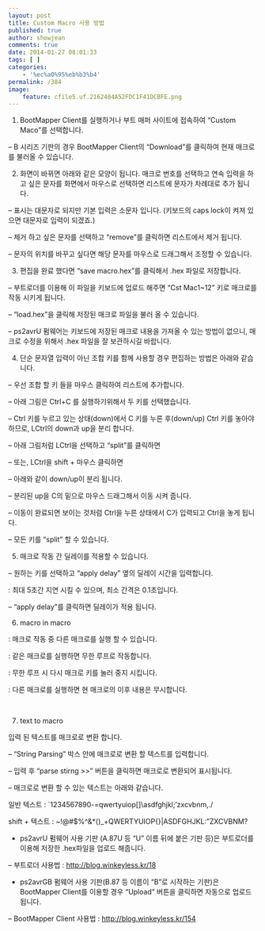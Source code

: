 ```yaml
---
layout: post
title: Custom Macro 사용 방법
published: true
author: showjean
comments: true
date: 2014-01-27 08:01:33
tags: [ ]
categories:
    - '%ec%a0%95%eb%b3%b4'
permalink: /384
image:
    feature: cfile5.uf.2162404A52FDC1F41DCBFE.png
---
```

1. BootMapper Client를 실행하거나&nbsp;부트 매퍼 사이트에 접속하여 &#8220;Custom Maco&#8221;를 선택합니다.



&#8211; B 시리즈 기판의 경우&nbsp;BootMapper Client의&nbsp;&#8220;Download&#8221;를 클릭하여 현재 매크로를 불러올 수 있습니다.








  








2. 화면이 바뀌면 아래와 같은 모양이 됩니다. 매크로 번호를 선택하고 연속 입력을 하고 싶은 문자를 화면에서 마우스로 선택하면 리스트에 문자가 차례대로 추가 됩니다.

&#8211; 표시는 대문자로 되지만 기본 입력은 소문자 입니다. (키보드의 caps lock이 켜져 있으면 대문자로 입력이 되겠죠.)

&#8211; 제거 하고 싶은 문자를 선택하고 &#8220;remove&#8221;를 클릭하면&nbsp;리스트에서 제거 됩니다.

&#8211; 문자의 위치를 바꾸고 싶다면 해당 문자를 마우스로 드래그해서 조정할 수 있습니다.


  








3. 편집을 완료 했다면 &#8220;save macro.hex&#8221;를 클릭해서 .hex 파일로 저장합니다.

&#8211; 부트로더를 이용해 이 파일을 키보드에 업로드 해주면 &#8220;Cst&nbsp;Mac1~12&#8221; 키로 매크로를 작동 시키게 됩니다.

&#8211; &#8220;load.hex&#8221;을 클릭해 저장된 매크로 파일을 불러 올 수 있습니다.

&#8211; ps2avrU 펌웨어는 키보드에 저장된 매크로 내용을 가져올 수 있는 방법이 없으니, 매크로 수정을 위해서&nbsp;.hex 파일을 잘 보관하시길 바랍니다.







4. 단순 문자열 입력이 아닌 조합 키를 함께 사용할 경우 편집하는 방법은 아래와 같습니다.

&#8211; 우선 조합 할 키 들을 마우스 클릭하여 리스트에 추가합니다.

&#8211; 아래 그림은 Ctrl+C 를 실행하기위해서 두 키를 선택했습니다.


  






&#8211; Ctrl 키를&nbsp;누르고 있는 상태(down)에서 C 키를 누른 후(down/up) Ctrl 키를 놓아야 하므로, LCtrl의&nbsp;down과 up을 분리 합니다.

&#8211; 아래 그림처럼 LCtrl을 선택하고 &#8220;split&#8221;를 클릭하면

&#8211; 또는, LCtrl을 shift + 마우스 클릭하면


  






&#8211; 아래와 같이 down/up이 분리 됩니다.


  






&#8211; 분리된 up을 C의 밑으로 마우스&nbsp;드래그해서 이동 시켜 줍니다.&nbsp;


  






&#8211; 이동이 완료되면 보이는 것처럼 Ctrl을 누른 상태에서 C가 입력되고 Ctrl을 놓게 됩니다.


  






&#8211; 모든 키를 &#8220;split&#8221; 할 수 있습니다.







5. 매크로 작동 간 딜레이를 적용할 수 있습니다.



&#8211; 원하는 키를 선택하고 &#8220;apply delay&#8221; 옆의 딜레이 시간을 입력합니다.

: 최대 5초간 지연 시킬 수 있으며, 최소 간격은 0.1초입니다.




  






&#8211; &#8220;apply delay&#8221;를 클릭하면 딜레이가 적용 됩니다.




  








6. macro in macro

: 매크로 작동 중 다른 매크로를 실행 할 수 있습니다.

: 같은 매크로를 실행하면 무한 루프로 작동합니다.

: 무한 루프 시 다시 매크로 키를 눌러 중지 시킵니다.

: 다른 매크로를 실행하면 현 매크로의 이후 내용은 무시합니다.

&nbsp;







7. text to macro

입력 된 텍스트를 매크로로 변환 합니다.



&#8211; &#8220;String Parsing&#8221; 박스 안에 매크로로 변환 할 텍스트를 입력합니다.


  




&#8211; 입력 후 &#8220;parse stirng >>&#8221; 버튼을 클릭하면 매크로로 변환되어 표시됩니다.


  




&#8211; 매크로로 변환 할 수 있는 텍스트는 아래와 같습니다.

일반 텍스트 : \`1234567890-=qwertyuiop[]\asdfghjkl;&#8217;zxcvbnm,./

shift + 텍스트 : ~!@#$%^&*()_+QWERTYUIOP{}|ASDFGHJKL:&#8221;ZXCVBNM?







* ps2avrU 펌웨어 사용 기판 (A.87U 등 &#8220;U&#8221; 이름 뒤에 붙은 기판 등)은 부트로더를 이용해 저장한 .hex파일을 업로드 해줍니다.

&#8211; 부트로더 사용법 : http://blog.winkeyless.kr/18



* ps2avrGB 펌웨어 사용 기판(B.87 등 이름이&nbsp;&#8220;B&#8221;로 시작하는 기판)은 BootMapper Client를 이용할 경우 &#8220;Upload&#8221; 버튼을 클릭하면 자동으로 업로드 됩니다.

&#8211; BootMapper Client 사용법 :&nbsp;http://blog.winkeyless.kr/154

&nbsp;